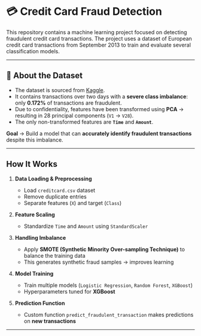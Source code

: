 # 💳 Credit Card Fraud Detection

This repository contains a machine learning project focused on detecting fraudulent credit card transactions. The project uses a dataset of European credit card transactions from September 2013 to train and evaluate several classification models.

---

## 📄 About the Dataset

- The dataset is sourced from [Kaggle](https://www.kaggle.com/mlg-ulb/creditcardfraud).
- It contains transactions over two days with a **severe class imbalance**: only **0.172%** of transactions are fraudulent.  
- Due to confidentiality, features have been transformed using **PCA** → resulting in 28 principal components (`V1` → `V28`).  
- The only non-transformed features are **`Time`** and **`Amount`**.  

**Goal** → Build a model that can **accurately identify fraudulent transactions** despite this imbalance.  


---

##  How It Works

1. **Data Loading & Preprocessing**
   - Load `creditcard.csv` dataset
   - Remove duplicate entries
   - Separate features (`X`) and target (`Class`)

2. **Feature Scaling**
   - Standardize `Time` and `Amount` using `StandardScaler`

3. **Handling Imbalance**
   - Apply **SMOTE (Synthetic Minority Over-sampling Technique)** to balance the training data  
   - This generates synthetic fraud samples → improves learning

4. **Model Training**
   - Train multiple models (`Logistic Regression`, `Random Forest`, `XGBoost`)  
   - Hyperparameters tuned for **XGBoost**

5. **Prediction Function**
   - Custom function `predict_fraudulent_transaction` makes predictions on **new transactions**

---

